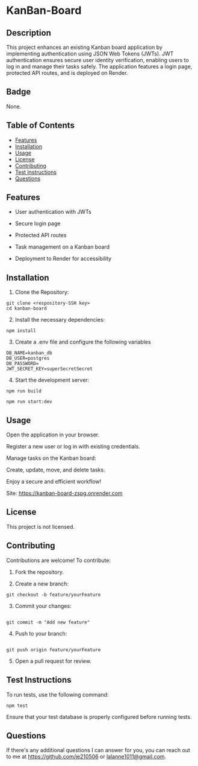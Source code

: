 # KanBan-Board


## Description
This project enhances an existing Kanban board application by implementing authentication using JSON Web Tokens (JWTs). JWT authentication ensures secure user identity verification, enabling users to log in and manage their tasks safely. The application features a login page, protected API routes, and is deployed on Render. 


## Badge
None.


## Table of Contents
- [Features](#features)
- [Installation](#installation)
- [Usage](#usage)
- [License](#license)
- [Contributing](#contributing)
- [Test Instructions](#testinstructions)
- [Questions](#questions)
   
## Features

- User authentication with JWTs

- Secure login page

- Protected API routes

- Task management on a Kanban board

- Deployment to Render for accessibility



## Installation 
1. Clone the Repository:
```
git clone <respository-SSH key>
cd kanban-board
```

2. Install the necessary dependencies:
```
npm install
```

3. Create a .env file and configure the following variables

```
DB_NAME=kanban_db
DB_USER=postgres
DB_PASSWORD=
JWT_SECRET_KEY=superSecretSecret
```
4. Start the development server:

```
npm run build

npm run start:dev
```


## Usage 

Open the application in your browser.

Register a new user or log in with existing credentials.

Manage tasks on the Kanban board:

Create, update, move, and delete tasks.

Enjoy a secure and efficient workflow!

Site: https://kanban-board-zspg.onrender.com


## License 
This project is not licensed. 


## Contributing 
Contributions are welcome! To contribute:
1. Fork the repository.

2. Create a new branch:
```
git checkout -b feature/yourFeature
```

3. Commit your changes:
```

git commit -m "Add new feature"
```

4. Push to your branch:
```

git push origin feature/yourFeature
```

5. Open a pull request for review.


## Test Instructions 
To run tests, use the following command:

```
npm test
```

Ensure that your test database is properly configured before running tests.


## Questions 
If there's any additional questions I can answer for you, you can reach out to me at https://github.com/je210506 or [lalanne1011@gmail.com](mailto:lalanne1011@gmail.com}).
